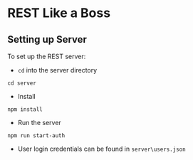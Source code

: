 # REST Like a Boss

## Setting up Server
To set up the REST server:
* `cd` into the server directory

`cd server`

* Install

`npm install`

* Run the server

`npm run start-auth`

* User login credentials can be found in `server\users.json`